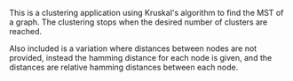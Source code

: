 This is a clustering application using Kruskal's algorithm to find the MST of a graph.
The clustering stops when the desired number of clusters are reached.

Also included is a variation where distances between nodes are not provided, instead the hamming distance for each node is given,
and the distances are relative hamming distances between each node.
